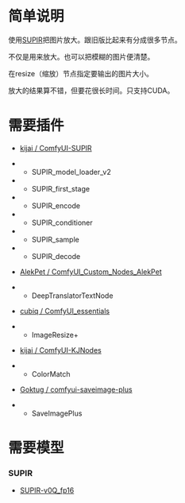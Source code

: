 # 简单说明

使用[SUPIR](https://github.com/Fanghua-Yu/SUPIR)把图片放大。跟旧版比起来有分成很多节点。

不仅是用来放大。也可以把模糊的图片便清楚。

在resize（缩放）节点指定要输出的图片大小。

放大的结果算不错，但要花很长时间。只支持CUDA。

# 需要插件

- [kijai / ComfyUI-SUPIR](https://github.com/kijai/ComfyUI-SUPIR)
- - SUPIR_model_loader_v2
- - SUPIR_first_stage
- - SUPIR_encode
- - SUPIR_conditioner
- - SUPIR_sample
- - SUPIR_decode

- [AlekPet / ComfyUI_Custom_Nodes_AlekPet](https://github.com/AlekPet/ComfyUI_Custom_Nodes_AlekPet)
- - DeepTranslatorTextNode

- [cubiq / ComfyUI_essentials](https://github.com/cubiq/ComfyUI_essentials)
- - ImageResize+

- [kijai / ComfyUI-KJNodes](https://github.com/kijai/ComfyUI-KJNodes)
- - ColorMatch

- [Goktug / comfyui-saveimage-plus](https://github.com/Goktug/comfyui-saveimage-plus)
- - SaveImagePlus

# 需要模型

### SUPIR
- [SUPIR-v0Q_fp16](https://huggingface.co/Kijai/SUPIR_pruned/tree/main)